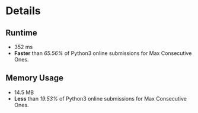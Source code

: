# Details

## Runtime
- 352 ms
- **Faster** than *65.56%* of Python3 online submissions for Max Consecutive Ones.

## Memory Usage
- 14.5 MB
- **Less** than *19.53%* of Python3 online submissions for Max Consecutive Ones.
